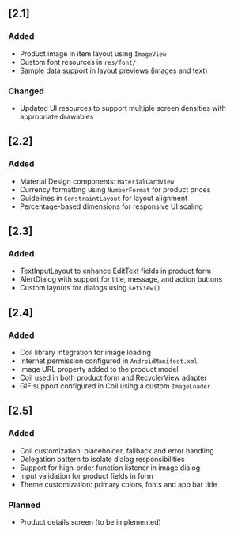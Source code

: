 ## [2.1]

### Added
- Product image in item layout using `ImageView`
- Custom font resources in `res/font/`
- Sample data support in layout previews (images and text)

### Changed
- Updated UI resources to support multiple screen densities with appropriate drawables

## [2.2]

### Added
- Material Design components: `MaterialCardView`
- Currency formatting using `NumberFormat` for product prices
- Guidelines in `ConstraintLayout` for layout alignment
- Percentage-based dimensions for responsive UI scaling

## [2.3]

### Added
- TextInputLayout to enhance EditText fields in product form
- AlertDialog with support for title, message, and action buttons
- Custom layouts for dialogs using `setView()`

## [2.4]

### Added
- Coil library integration for image loading
- Internet permission configured in `AndroidManifest.xml`
- Image URL property added to the product model
- Coil used in both product form and RecyclerView adapter
- GIF support configured in Coil using a custom `ImageLoader`

## [2.5]

### Added
- Coil customization: placeholder, fallback and error handling
- Delegation pattern to isolate dialog responsibilities
- Support for high-order function listener in image dialog
- Input validation for product fields in form
- Theme customization: primary colors, fonts and app bar title

### Planned
- Product details screen (to be implemented)
